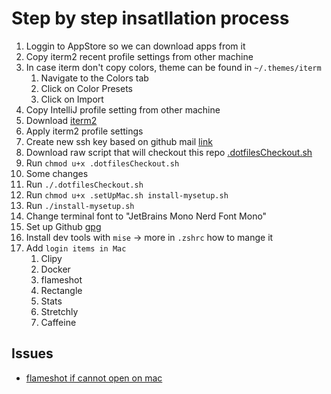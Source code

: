 # Step by step insatllation process

1. Loggin to AppStore so we can download apps from it
1. Copy iterm2 recent profile settings from other machine
1. In case iterm don't copy colors, theme can be found in `~/.themes/iterm`
    1. Navigate to the Colors tab
    1. Click on Color Presets
    1. Click on Import
1. Copy IntelliJ profile setting from other machine
1. Download [iterm2](https://iterm2.com)
1. Apply iterm2 profile settings
1. Create new ssh key based on github mail [link](https://github.com/flameshot-org/flameshot/issues/3572#issuecomment-2167705873)
1. Download raw script that will checkout this repo [.dotfilesCheckout.sh](https://github.com/dandudzi/.dotfiles/blob/master/.dotfilesCheckout.sh)
1. Run `chmod u+x .dotfilesCheckout.sh`
1. Some changes
1. Run `./.dotfilesCheckout.sh`
1. Run `chmod u+x .setUpMac.sh install-mysetup.sh`
1. Run `./install-mysetup.sh`
1. Change terminal font to "JetBrains Mono Nerd Font Mono"
1. Set up Github [gpg](https://docs.github.com/en/authentication/managing-commit-signature-verification/generating-a-new-gpg-key)
1. Install dev tools with `mise` -> more in `.zshrc` how to mange it
1. Add `login items in Mac`
    1. Clipy
    1. Docker
    1. flameshot
    1. Rectangle
    1. Stats
    1. Stretchly
    1. Caffeine

## Issues

- [flameshot if cannot open on mac](https://github.com/flameshot-org/flameshot/issues/3572#issuecomment-2089076723)
